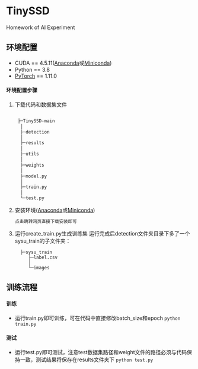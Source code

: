 # TinySSD
Homework of AI Experiment

## 环境配置

- CUDA == 4.5.11([Anaconda](https://www.anaconda.com/)或[Miniconda](https://docs.conda.io/en/latest/miniconda.html#latest-miniconda-installer-links))
- Python == 3.8 
- [PyTorch](https://pytorch.org/) == 1.11.0

#### 环境配置步骤

1. 下载代码和数据集文件

    ```bash
    
     ├─TinySSD-main
      │  
      ├─detection
      │          
      ├─results
      │    
      ├─utils
      │  
      ├─weights
      │          
      ├─model.py
      │          
      ├─train.py
      │      
      └─test.py
    ```

2. 安装环境([Anaconda](https://www.anaconda.com/)或[Miniconda](https://docs.conda.io/en/latest/miniconda.html#latest-miniconda-installer-links))
    ```bash
    点击跳转网页直接下载安装即可
    ```


3.  运行create_train.py生成训练集
    运行完成后detection文件夹目录下多了一个sysu_train的子文件夹：
    ```     
      ├─sysu_train
         ├─label.csv
         │  
         └─images
    ```
## 训练流程

#### 训练
   - 运行train.py即可训练，可在代码中直接修改batch_size和epoch
    `
    python train.py
    `              
#### 测试
   - 运行test.py即可测试，注意test数据集路径和weight文件的路径必须与代码保持一致，测试结果将保存在results文件夹下
    `
    python test.py
    `
    

